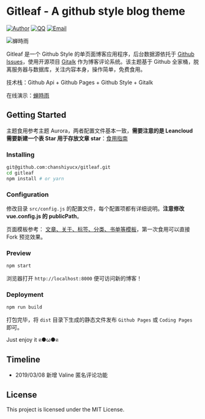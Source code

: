 # Gitleaf - A github style blog theme

[![Author](https://img.shields.io/badge/author-chanshiyucx-blue.svg?style=flat-square)](https://chanshiyu.com) [![QQ](https://img.shields.io/badge/QQ-1124590931-blue.svg?style=flat-square)](http://wpa.qq.com/msgrd?v=3&uin=&site=qq&menu=yes) [![Email](https://img.shields.io/badge/Emali%20me-me@chanshiyu.com-green.svg?style=flat-square)](me@chanshiyu.com)

![蝉時雨](https://i.loli.net/2019/04/14/5cb2a383d0915.png)

Gitleaf 是一个 Github Style 的单页面博客应用程序，后台数据源依托于 [Github Issues](https://developer.github.com/v3/issues/)，使用开源项目 [Gitalk](https://github.com/gitalk/gitalk) 作为博客评论系统。该主题基于 Github 全家桶，脱离服务器与数据库，关注内容本身，操作简单，免费食用。

技术栈：Github Api + Github Pages + Github Style + Gitalk

在线演示：[蝉時雨](https://chanshiyu.com/treasure/gitleaf)

## Getting Started

主题食用参考主题 Aurora，两者配置文件基本一致，**需要注意的是 Leancloud 需要新建一个表 Star 用于存放文章 star**：[食用指南](https://github.com/chanshiyucx/blog/issues/41)

### Installing

```bash
git@github.com:chanshiyucx/gitleaf.git
cd gitleaf
npm install # or yarn
```

### Configuration

修改目录 `src/config.js` 的配置文件，每个配置项都有详细说明。**注意修改 vue.config.js 的 publicPath**。

页面模板参考： [文章、关于、标签、分类、书单等模板](https://github.com/chanshiyucx/Blog/issues)，第一次食用可以直接 Fork 预览效果。

### Preview

```bash
npm start
```

浏览器打开 `http://localhost:8000` 便可访问新的博客！

### Deployment

```bash
npm run build
```

打包完毕，将 `dist` 目录下生成的静态文件发布 `Github Pages` 或 `Coding Pages` 即可。

Just enjoy it ฅ●ω●ฅ

## Timeline

- 2019/03/08 新增 Valine 匿名评论功能

## License

This project is licensed under the MIT License.
